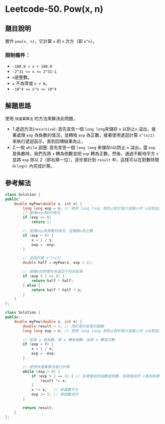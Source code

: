 
# Leetcode-50. Pow(x, n)
## 題目說明
實作 `pow(x, n)`，它計算 `x` 的 `n` 次方（即 `x^n`）。

### 限制條件：
- `-100.0 < x < 100.0`
- `-2^31 <= n <= 2^31-1`
- `n`是整數。
- `x` 不為零或 `n > 0`。
- `-10^4 <= x^n <= 10^4`

## 解題思路
使用 `快速冪算法` 的方法來解決此問題，
- 1.遞迴方法(`recursive`): 首先宣告一個 `long long`來儲存 `n` 以防止`n` 溢出，接著處理 `exp` 為負數的情況，並轉換 `exp` 為正數，接著使用遞迴計算 `x^(n/2)` 來執行遞迴函示，直到回傳結果為止。
- 2.一般 `while` 迴圈: 首先宣告一個 `long long` 來儲存n以防止 `n` 溢出，當 `exp` 是負數時，我們先將 `x` 轉為倒數並把 `exp` 轉為正數。然後，通過不斷地平方 `x` 並將 `exp` 除以 2（即右移一位），逐步累計到 `result` 中，這樣可以在對數時間 `O(logn)` 內完成計算。
## 參考解法
```cpp title="C++ recursive" showLineNumbers
class Solution {
public:
    double myPow(double x, int n) {
        long long exp = n; // 使用 long long 來防止對於極大或極小的 n出現溢出
        // 處理exp為0的情況
        if (exp == 0)
            return 1;

        // 處理exp為負數的情況，並轉換n為正數
        if (exp < 0) {
            x = 1 / x;
            exp = -exp;
        }

        // 遞迴計算 x^(n/2)
        double half = myPow(x, exp / 2);

        // 根據n的奇偶性來返回不同的結果
        if (exp % 2 == 0) {
            return half * half;
        } else {
            return half * half * x;
        }
    }
};
```
```cpp title="C++ while loop" showLineNumbers
class Solution {
public:
    double myPow(double x, int n) {
        double result = 1; // 用於累計結果的變數
        long long exp = n; // 使用 long long 來防止對於極大或極小的 n出現溢出

        // 如果 n 是負數，將 x 轉為倒數，並將 n 轉為正數
        if (exp < 0) {
            x = 1 / x;
            exp = -exp;
        }

        // 使用快速冪算法進行計算
        while (exp > 0) {
            if (exp % 2 == 1) { // 如果當前的指數是奇數，則將當前的 x乘到結果中
                result *= x;
            }
            x *= x;   // 將基數平方
            exp /= 2; // 將指數減半
        }

        return result;
    }
};
```
